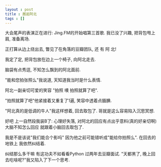 ```yaml
---
layout : post
title : 邂逅阿北
tags : []
---
```


大会尾声的表演正在进行: Jing.FM的开始唱第三首歌. 我已没了兴趣, 把背包甩上肩, 准备离场.

正打算从边上绕出去, 瞥见了在角落的豆瓣团队, 还 有 阿 北!

我定了定, 把背包放在边上一个椅子, 向阿北走去.

脑袋有点秀逗, 不知怎么飘到的阿北面前.

"能和您拍张照么"我说道, 天知道我当时是什么表情.

阿北一副亲切可爱的笑容 "拍照 噢 拍照就算了吧".

"拍照就算了吧"他紧接着又重复了1遍, 笑容中透着点腼腆.

"阿北真的是低调的牛人"我这样想着, 回去取包了. 哥就是这么容易陷入沉思冥想.

好吧 上一自然段我装B了: 心理好失落, 对阿北的回应有点出乎意料(真的好亲切啊) 大脑不知怎么回应 就跟着小脑回去取包了.

我是不是该说"我们能合个影吗" 因为他之前可能错听成"能给你拍照么". 在回去的地铁上 我依然纠结着.

纠结那么多干嘛 有这功夫不如看看Python 过两年去豆瓣面试. "天都黑了, 晚上回去吃啥呢?"我又陷入了下一个思考.
